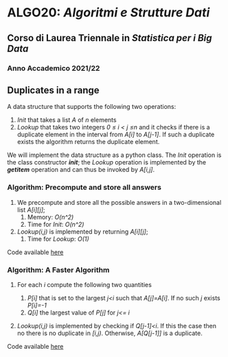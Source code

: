 # ALGO20: *Algoritmi e Strutture Dati* #
## Corso di Laurea Triennale in *Statistica per i Big Data* ##
### Anno Accademico 2021/22 ###


## Duplicates in a range ##

A data structure that supports the following two operations:

1. *Init* that takes a list *A* of *n* elements
2. *Lookup* that takes two integers *0  ≤ i < j  ≤n* and it checks
    if there is a duplicate element in the interval from
    *A[i]* to *A[j-1]*.
    If such a duplicate exists the algorithm returns the duplicate element.

We will implement the data structure as a python class.
The *Init* operation is the class constructor *__init__*;
the *Lookup* operation is implemented by the *__getitem__* operation
and can thus be invoked by *A[i,j]*.



### Algorithm: Precompute and store all answers ###

1.  We precompute and store all the possible answers
in a two-dimensional list *A[i][j]*;
    1. Memory: *O(n^2)*
    2. Time for *Init*: *O(n^2)* 
2. *Lookup(i,j)* is implemented by returning *A[i][j]*;
    1.  Time for *Lookup*: *O(1)* 


Code available [here](./Code/zero.py)


### Algorithm: A Faster Algorithm ###

1. For each *i* compute the following two quantities
    1. *P[i]* that is set to the largest *j<i* such that *A[j]=A[i]*.
        If no such  *j* exists *P[i]=-1*
    2. *Q[i]* the largest value of *P[j]* for *j<= i*

2.  *Lookup(i,j)* is implemented by checking if *Q[j-1]<i*.
        If this the case then no there is no duplicate in *[i,j)*.
        Otherwise, *A[Q[j-1]]* is a duplicate.

Code available [here](./Code/uno.py)


